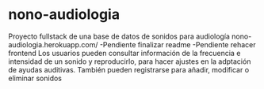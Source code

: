 # nono-audiologia
Proyecto fullstack de una base de datos de sonidos para audiología
nono-audiologia.herokuapp.com/
-Pendiente finalizar readme
-Pendiente rehacer frontend
Los usuarios pueden consultar información de la frecuencia e intensidad de un sonido y reproducirlo, para hacer ajustes en la adptación de ayudas auditivas.
También pueden registrarse para añadir, modificar o eliminar sonidos
